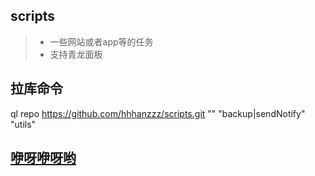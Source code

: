 ## scripts

> - 一些网站或者app等的任务
> - 支持青龙面板

## 拉库命令
ql repo https://github.com/hhhanzzz/scripts.git "" "backup|sendNotify" "utils"

## [咿呀咿呀哟](https://t.me/hhhan_script)